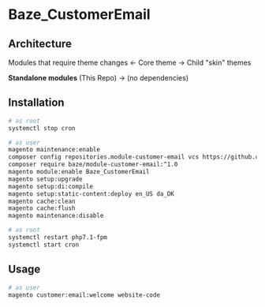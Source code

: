 # Baze_CustomerEmail

## Architecture

Modules that require theme changes <- Core theme -> Child "skin" themes

**Standalone modules** (This Repo) -> (no dependencies)

## Installation

```bash
# as root
systemctl stop cron
```
```bash
# as user
magento maintenance:enable
composer config repositories.module-customer-email vcs https://github.com/bazedk/module-customer-email
composer require baze/module-customer-email:^1.0
magento module:enable Baze_CustomerEmail
magento setup:upgrade
magento setup:di:compile
magento setup:static-content:deploy en_US da_DK
magento cache:clean
magento cache:flush
magento maintenance:disable
```
```bash
# as root
systemctl restart php7.1-fpm
systemctl start cron
```

## Usage

```bash
# as user
magento customer:email:welcome website-code
```

